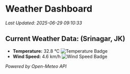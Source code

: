 
# Weather Dashboard

_Last Updated: 2025-06-29 09:10:33_

## Current Weather Data: (Srinagar, JK)
- **Temperature:** 32.8 °C ![Temperature Badge](https://img.shields.io/badge/Temperature-High%20Temp-orange)
- **Wind Speed:** 4.6 km/h ![Wind Speed Badge](https://img.shields.io/badge/Wind%20Speed-Light%20Wind-blue)

*Powered by Open-Meteo API*
